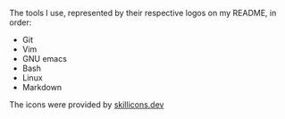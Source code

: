 The tools I use, represented by their respective logos on my README, in order:
- Git
- Vim
- GNU emacs
- Bash
- Linux
- Markdown

The icons were provided by [skillicons.dev](https://skillicons.dev/)
